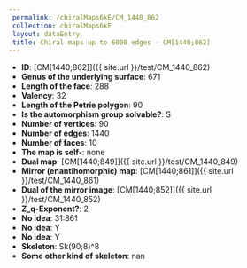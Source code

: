 ```yaml
--- 
 permalink: /chiralMaps6kE/CM_1440_862 
 collection: chiralMaps6kE
 layout: dataEntry
 title: Chiral maps up to 6000 edges - CM[1440;862]
---
```


- **ID**: [CM[1440;862]]({{ site.url }}/test/CM_1440_862)
- **Genus of the underlying surface**: 671
- **Length of the face**: 288
- **Valency**: 32
- **Length of the Petrie polygon**: 90
- **Is the automorphism group solvable?**: S
- **Number of vertices**: 90
- **Number of edges**: 1440
- **Number of faces**: 10
- **The map is self-**: none
- **Dual map**: [CM[1440;849]]({{ site.url }}/test/CM_1440_849)
- **Mirror (enantihomorphic) map**: [CM[1440;861]]({{ site.url }}/test/CM_1440_861)
- **Dual of the mirror image**: [CM[1440;852]]({{ site.url }}/test/CM_1440_852)
- **Z_q-Exponent?**: 2
- **No idea**:  31:861
- **No idea**: Y
- **No idea**: Y
- **Skeleton**: Sk(90;8)^8
- **Some other kind of skeleton**: nan
